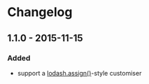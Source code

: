 # Changelog


## 1.1.0 - 2015-11-15


### Added

- support a [lodash.assign()](https://lodash.com/docs#assign)-style customiser
